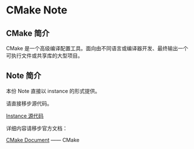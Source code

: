 # CMake Note

## CMake 简介

CMake 是一个高级编译配置工具。面向由不同语言或编译器开发、最终输出一个可执行文件或共享库的大型项目。

## Note 简介

本份 Note 直接以 instance 的形式提供。

请直接移步源代码。

[Instance 源代码](../instance/CMakeInstance/CMakeInstance/CMakeLists.txt)

详细内容请移步官方文档：

[CMake Document](https://cmake.org/cmake/help/latest/index.html) —— CMake
